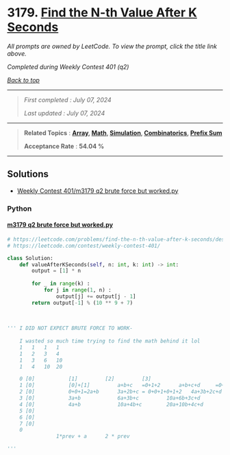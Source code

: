 # 3179. [Find the N-th Value After K Seconds](<https://leetcode.com/problems/find-the-n-th-value-after-k-seconds>)

*All prompts are owned by LeetCode. To view the prompt, click the title link above.*

*Completed during Weekly Contest 401 (q2)*

*[Back to top](<../README.md>)*

------

> *First completed : July 07, 2024*
>
> *Last updated : July 07, 2024*

------

> **Related Topics** : **[Array](<by_topic/Array.md>), [Math](<by_topic/Math.md>), [Simulation](<by_topic/Simulation.md>), [Combinatorics](<by_topic/Combinatorics.md>), [Prefix Sum](<by_topic/Prefix Sum.md>)**
>
> **Acceptance Rate** : **54.04 %**

------

## Solutions

- [Weekly Contest 401/m3179 q2 brute force but worked.py](<../my-submissions/Weekly Contest 401/m3179 q2 brute force but worked.py>)
### Python
#### [m3179 q2 brute force but worked.py](<../my-submissions/Weekly Contest 401/m3179 q2 brute force but worked.py>)
```Python
# https://leetcode.com/problems/find-the-n-th-value-after-k-seconds/description/
# https://leetcode.com/contest/weekly-contest-401/

class Solution:
    def valueAfterKSeconds(self, n: int, k: int) -> int:
        output = [1] * n
        
        for _ in range(k) :
            for j in range(1, n) :
                output[j] += output[j - 1]
        return output[-1] % (10 ** 9 + 7)
        
        
        
''' I DID NOT EXPECT BRUTE FORCE TO WORK-
    
    I wasted so much time trying to find the math behind it lol
    1	1	1	1
    1	2	3	4
    1	3	6	10
    1	4	10	20

    0 [0]			[1]			[2]			[3]
    1 [0]			[0]+[1]			a+b+c   =0+1+2		a+b+c+d		=0+1+2+3
    2 [0]			0+0+1=2a+b		3a+2b+c = 0+0+1+0+1+2	4a+3b+2c+d	=0+0+1+0+1+2+0+1+2+3	
    3 [0]			3a+b			6a+3b+c			10a+6b+3c+d
    4 [0]			4a+b			10a+4b+c		20a+10b+4c+d
    5 [0]									
    6 [0]						
    7 [0]			
    0			
                1*prev + a		2 * prev 

'''
```

